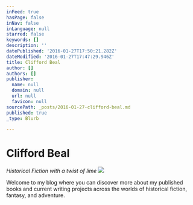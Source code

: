 ```yaml
---
inFeed: true
hasPage: false
inNav: false
inLanguage: null
starred: false
keywords: []
description: ''
datePublished: '2016-01-27T17:50:21.282Z'
dateModified: '2016-01-27T17:47:29.946Z'
title: Clifford Beal
author: []
authors: []
publisher:
  name: null
  domain: null
  url: null
  favicon: null
sourcePath: _posts/2016-01-27-clifford-beal.md
published: true
_type: Blurb

---
```

# Clifford Beal

_Historical Fiction with a twist of lime_
![](https://the-grid-user-content.s3-us-west-2.amazonaws.com/d0a57512-4341-4fa2-a8e6-6c4d10820e31.jpg)

Welcome to my blog where you can discover more about my published books and current writing projects across the worlds of historical fiction, fantasy, and adventure.